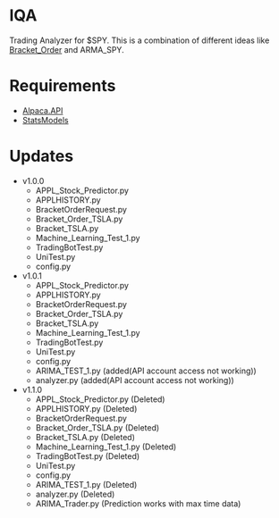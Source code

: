 # IQA
Trading Analyzer for $SPY. This is a combination of different ideas like [Bracket_Order](https://github.com/SamualBrusky/IQA/blob/main/ECON/Bracket_Order_TSLA.py) and ARMA_SPY.

# Requirements
 - [Alpaca.API](https://github.com/alpacahq/alpaca-trade-api-python)
 - [StatsModels](https://github.com/statsmodels/statsmodels)

# Updates
 - v1.0.0
    - APPL_Stock_Predictor.py
    - APPLHISTORY.py
    - BracketOrderRequest.py
    - Bracket_Order_TSLA.py
    - Bracket_TSLA.py
    - Machine_Learning_Test_1.py
    - TradingBotTest.py
    - UniTest.py
    - config.py
 - v1.0.1
    - APPL_Stock_Predictor.py
    - APPLHISTORY.py
    - BracketOrderRequest.py
    - Bracket_Order_TSLA.py
    - Bracket_TSLA.py
    - Machine_Learning_Test_1.py
    - TradingBotTest.py
    - UniTest.py
    - config.py
    - ARIMA_TEST_1.py (added(API account access not working))
    - analyzer.py (added(API account access not working))
 - v1.1.0
    - APPL_Stock_Predictor.py (Deleted)
    - APPLHISTORY.py (Deleted)
    - BracketOrderRequest.py
    - Bracket_Order_TSLA.py (Deleted)
    - Bracket_TSLA.py (Deleted)
    - Machine_Learning_Test_1.py (Deleted)
    - TradingBotTest.py (Deleted)
    - UniTest.py
    - config.py
    - ARIMA_TEST_1.py (Deleted) 
    - analyzer.py (Deleted)
    - ARIMA_Trader.py (Prediction works with max time data)
 
      

 
  
 

  

   
